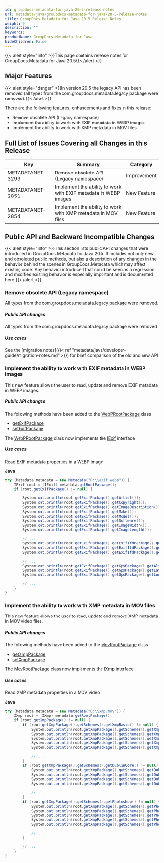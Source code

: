 ```yaml
---
id: groupdocs-metadata-for-java-20-5-release-notes
url: metadata/java/groupdocs-metadata-for-java-20-5-release-notes
title: GroupDocs.Metadata for Java 20.5 Release Notes
weight: 9
description: ""
keywords: 
productName: GroupDocs.Metadata for Java
hideChildren: False
---
```

{{< alert style="info" >}}This page contains release notes for GroupDocs.Metadata for Java 20.5{{< /alert >}}

## Major Features

{{< alert style="danger" >}}In version 20.5 the legacy API has been removed (all types from the com.groupdocs.metadata.legacy package were removed).{{< /alert >}}

  
There are the following features, enhancements and fixes in this release:

*   Remove obsolete API (Legacy namespace)
*   Implement the ability to work with EXIF metadata in WEBP images
*   Implement the ability to work with XMP metadata in MOV files  
      
    

## Full List of Issues Covering all Changes in this Release

| Key | Summary | Category |
| --- | --- | --- |
| METADATANET-3293 | Remove obsolete API (Legacy namespace) | Improvement |
| METADATANET-2851 | Implement the ability to work with EXIF metadata in WEBP images | New Feature |
| METADATANET-2854 | Implement the ability to work with XMP metadata in MOV files | New Feature |

## Public API and Backward Incompatible Changes

{{< alert style="info" >}}This section lists public API changes that were introduced in GroupDocs.Metadata for Java 20.5. It includes not only new and obsoleted public methods, but also a description of any changes in the behavior behind the scenes in GroupDocs.Metadata which may affect existing code. Any behavior introduced that could be seen as a regression and modifies existing behavior is especially important and is documented here.{{< /alert >}}

### Remove obsolete API (Legacy namespace)

All types from the com.groupdocs.metadata.legacy package were removed.

##### Public API changes

All types from the com.groupdocs.metadata.legacy package were removed

##### Use cases

See the [migration notes]({{< ref "metadata/java/developer-guide/migration-notes.md" >}}) for brief comparison of the old and new API

### Implement the ability to work with EXIF metadata in WEBP images

This new feature allows the user to read, update and remove EXIF metadata in WEBP images.

##### Public API changes

The following methods have been added to the [WebPRootPackage](https://apireference.groupdocs.com/java/metadata/com.groupdocs.metadata.core/WebPRootPackage) class

*   [getExifPackage](https://apireference.groupdocs.com/java/metadata/com.groupdocs.metadata.core/WebPRootPackage#getExifPackage())
*   [setExifPackage](https://apireference.groupdocs.com/java/metadata/com.groupdocs.metadata.core/WebPRootPackage#setExifPackage(com.groupdocs.metadata.core.ExifPackage))

The [WebPRootPackage](https://apireference.groupdocs.com/java/metadata/com.groupdocs.metadata.core/WebPRootPackage) class now implements the [IExif](https://apireference.groupdocs.com/java/metadata/com.groupdocs.metadata.core/IExif) interface

##### Use cases

Read EXIF metadata properties in a WEBP image

**Java**

```csharp
try (Metadata metadata = new Metadata("D:\\exif.webp")) {
	IExif root = (IExif) metadata.getRootPackage();
	if (root.getExifPackage() != null) {

		System.out.println(root.getExifPackage().getArtist());
		System.out.println(root.getExifPackage().getCopyright());
		System.out.println(root.getExifPackage().getImageDescription());
		System.out.println(root.getExifPackage().getMake());
		System.out.println(root.getExifPackage().getModel());
		System.out.println(root.getExifPackage().getSoftware());
		System.out.println(root.getExifPackage().getImageWidth());
		System.out.println(root.getExifPackage().getImageLength());

		// ...
		System.out.println(root.getExifPackage().getExifIfdPackage().getBodySerialNumber());
		System.out.println(root.getExifPackage().getExifIfdPackage().getCameraOwnerName());
		System.out.println(root.getExifPackage().getExifIfdPackage().getUserComment());

		// ...
		System.out.println(root.getExifPackage().getGpsPackage().getAltitude());
		System.out.println(root.getExifPackage().getGpsPackage().getLatitudeRef());
		System.out.println(root.getExifPackage().getGpsPackage().getLongitudeRef());

		// ...
	}
}
```

### Implement the ability to work with XMP metadata in MOV files

This new feature allows the user to read, update and remove XMP metadata in MOV video files.

##### Public API changes

The following methods have been added to the [MovRootPackage](https://apireference.groupdocs.com/java/metadata/com.groupdocs.metadata.core/MovRootPackage) class

*   [getXmpPackage](https://apireference.groupdocs.com/java/metadata/com.groupdocs.metadata.core/MovRootPackage#getXmpPackage())
*   [setXmpPackage](https://apireference.groupdocs.com/java/metadata/com.groupdocs.metadata.core/MovRootPackage#setXmpPackage(com.groupdocs.metadata.core.XmpPacketWrapper))

The [MovRootPackage](https://apireference.groupdocs.com/java/metadata/com.groupdocs.metadata.core/MovRootPackage) class now implements the [IXmp](https://apireference.groupdocs.com/java/metadata/com.groupdocs.metadata.core/IXmp) interface

##### Use cases

Read XMP metadata properties in a MOV video

**Java**

```csharp
try (Metadata metadata = new Metadata("D:\\xmp.mov")) {
	IXmp root = (IXmp) metadata.getRootPackage();
	if (root.getXmpPackage() != null) {
		if (root.getXmpPackage().getSchemes().getXmpBasic() != null) {
			System.out.println(root.getXmpPackage().getSchemes().getXmpBasic().getCreatorTool());
			System.out.println(root.getXmpPackage().getSchemes().getXmpBasic().getCreateDate());
			System.out.println(root.getXmpPackage().getSchemes().getXmpBasic().getModifyDate());
			System.out.println(root.getXmpPackage().getSchemes().getXmpBasic().getLabel());
			System.out.println(root.getXmpPackage().getSchemes().getXmpBasic().getNickname());

			// ...
		}
		if (root.getXmpPackage().getSchemes().getDublinCore() != null) {
			System.out.println(root.getXmpPackage().getSchemes().getDublinCore().getFormat());
			System.out.println(root.getXmpPackage().getSchemes().getDublinCore().getCoverage());
			System.out.println(root.getXmpPackage().getSchemes().getDublinCore().getIdentifier());
			System.out.println(root.getXmpPackage().getSchemes().getDublinCore().getSource());

			// ...
		}
		if (root.getXmpPackage().getSchemes().getPhotoshop() != null) {
			System.out.println(root.getXmpPackage().getSchemes().getPhotoshop().getColorMode());
			System.out.println(root.getXmpPackage().getSchemes().getPhotoshop().getIccProfile());
			System.out.println(root.getXmpPackage().getSchemes().getPhotoshop().getCountry());
			System.out.println(root.getXmpPackage().getSchemes().getPhotoshop().getCity());
			System.out.println(root.getXmpPackage().getSchemes().getPhotoshop().getDateCreated());

			// ...
		}

		// ...
	}
}
```
